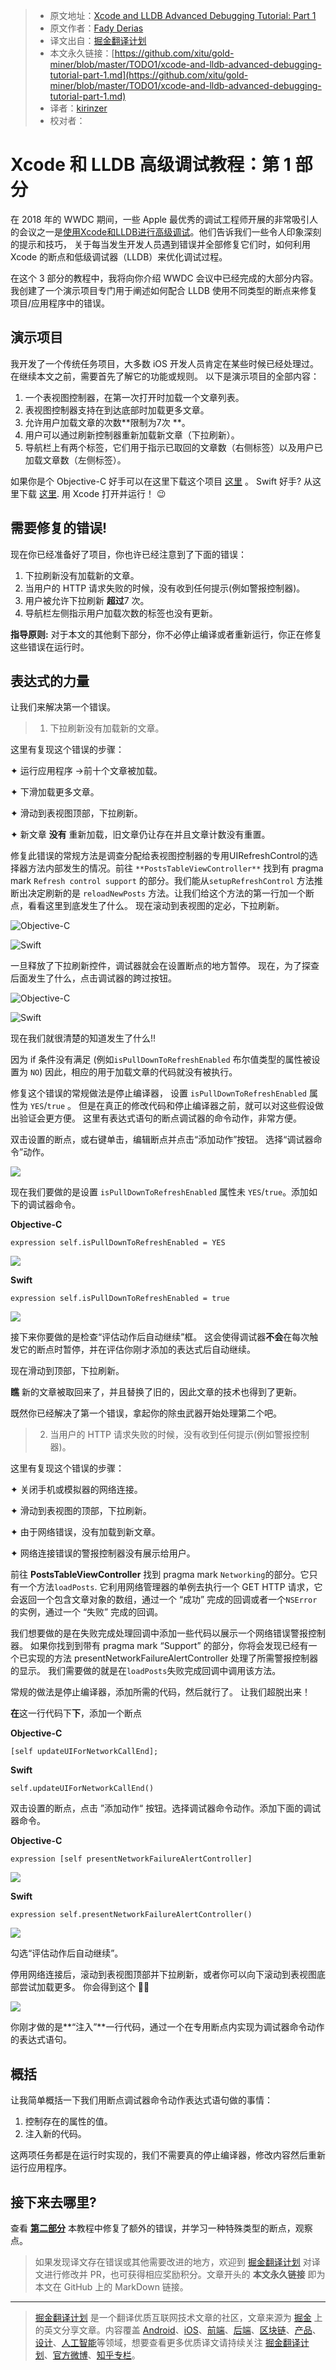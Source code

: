 > * 原文地址：[Xcode and LLDB Advanced Debugging Tutorial: Part 1](https://medium.com/@fadiderias/xcode-and-lldb-advanced-debugging-tutorial-part-1-31919aa149e0)
> * 原文作者：[Fady Derias](https://medium.com/@fadiderias)
> * 译文出自：[掘金翻译计划](https://github.com/xitu/gold-miner)
> * 本文永久链接：[https://github.com/xitu/gold-miner/blob/master/TODO1/xcode-and-lldb-advanced-debugging-tutorial-part-1.md](https://github.com/xitu/gold-miner/blob/master/TODO1/xcode-and-lldb-advanced-debugging-tutorial-part-1.md)
> * 译者：[kirinzer](https://github.com/kirinzer)
> * 校对者：

# Xcode 和 LLDB 高级调试教程：第 1 部分

在 2018 年的 WWDC 期间，一些 Apple 最优秀的调试工程师开展的非常吸引人的会议之一是[使用Xcode和LLDB进行高级调试](https://developer.apple.com/videos/play/wwdc2018/412/)。他们告诉我们一些令人印象深刻的提示和技巧， 关于每当发生开发人员遇到错误并全部修复它们时，如何利用 Xcode 的断点和低级调试器（LLDB）来优化调试过程。

在这个 3 部分的教程中，我将向你介绍 WWDC 会议中已经完成的大部分内容。 我创建了一个演示项目专门用于阐述如何配合 LLDB 使用不同类型的断点来修复项目/应用程序中的错误。

## 演示项目

我开发了一个传统任务项目，大多数 iOS 开发人员肯定在某些时候已经处理过。 在继续本文之前，需要首先了解它的功能或规则。 以下是演示项目的全部内容：

1. 一个表视图控制器，在第一次打开时加载一个文章列表。
2. 表视图控制器支持在到达底部时加载更多文章。
3. 允许用户加载文章的次数**限制为7次 **。
4. 用户可以通过刷新控制器重新加载新文章（下拉刷新）。
5. 导航栏上有两个标签，它们用于指示已取回的文章数（右侧标签）以及用户已加载文章数（左侧标签）。

如果你是个 Objective-C 好手可以在这里下载这个项目 [这里](https://github.com/FadyDerias/IBGPosts) 。
Swift 好手? 从这里下载 [这里](https://github.com/FadyDerias/IBGPostsSwift). 
用 Xcode 打开并运行！ 😉

## 需要修复的错误!

现在你已经准备好了项目，你也许已经注意到了下面的错误：

1. 下拉刷新没有加载新的文章。
2. 当用户的 HTTP 请求失败的时候，没有收到任何提示(例如警报控制器)。
3. 用户被允许下拉刷新 **超过**7 次。
4. 导航栏左侧指示用户加载次数的标签也没有更新。

**指导原则:** 对于本文的其他剩下部分，你不必停止编译或者重新运行，你正在修复这些错误在运行时。

## 表达式的力量

让我们来解决第一个错误。

> 1. 下拉刷新没有加载新的文章。

这里有复现这个错误的步骤：

✦ 运行应用程序 →前十个文章被加载。

✦ 下滑加载更多文章。

✦ 滑动到表视图顶部，下拉刷新。

✦ 新文章 **没有** 重新加载，旧文章仍让存在并且文章计数没有重置。

修复此错误的常规方法是调查分配给表视图控制器的专用UIRefreshControl的选择器方法内部发生的情况。前往 `**PostsTableViewController**` 找到有 pragma mark `Refresh control support` 的部分。我们能从`setupRefreshControl` 方法推断出决定刷新的是 `reloadNewPosts` 方法。让我们给这个方法的第一行加一个断点，看看这里到底发生了什么。 现在滚动到表视图的定必，下拉刷新。

![Objective-C](https://cdn-images-1.medium.com/max/2000/1*t3vOwPZMfYXA33XraHBReQ.png)

![Swift](https://cdn-images-1.medium.com/max/2000/1*5o64at1-25xhG8x7MOQCcQ.png)

一旦释放了下拉刷新控件，调试器就会在设置断点的地方暂停。 现在，为了探查后面发生了什么，点击调试器的跨过按钮。

![Objective-C](https://cdn-images-1.medium.com/max/2000/1*NnCfWSc4ALsmVW4MtVDmsQ.png)

![Swift](https://cdn-images-1.medium.com/max/2000/1*O9EsnTPL8Bc7eRaDnggkNQ.png)

现在我们就很清楚的知道发生了什么!!

因为 if 条件没有满足 (例如`isPullDownToRefreshEnabled` 布尔值类型的属性被设置为 `NO`) 因此，相应的用于加载文章的代码就没有被执行。

修复这个错误的常规做法是停止编译器， 设置 `isPullDownToRefreshEnabled` 属性为 `YES`/`true` 。 但是在真正的修改代码和停止编译器之前，就可以对这些假设做出验证会更方便。 这里有表达式语句的断点调试器的命令动作，非常方便。

双击设置的断点，或右键单击，编辑断点并点击“添加动作”按钮。 选择“调试器命令”动作。

![](https://cdn-images-1.medium.com/max/2000/1*5Q7AfSRWER__yCY-ygHrxA.png)

现在我们要做的是设置 `isPullDownToRefreshEnabled` 属性未 `YES`/`true`。添加如下的调试器命令。

**Objective-C**

```
expression self.isPullDownToRefreshEnabled = YES
```

![](https://cdn-images-1.medium.com/max/2012/1*lAJyDbhVTYjwfBzKszTDig.png)

**Swift**

```
expression self.isPullDownToRefreshEnabled = true
```

![](https://cdn-images-1.medium.com/max/2476/1*xY2IFUHIJQkqBSddN5hmog.png)

接下来你要做的是检查“评估动作后自动继续”框。 这会使得调试器**不会**在每次触发它的断点时暂停，并在评估你刚才添加的表达式后自动继续。

现在滑动到顶部，下拉刷新。

**瞧** 新的文章被取回来了，并且替换了旧的，因此文章的技术也得到了更新。

既然你已经解决了第一个错误，拿起你的除虫武器开始处理第二个吧。

> 2. 当用户的 HTTP 请求失败的时候，没有收到任何提示(例如警报控制器)。

这里有复现这个错误的步骤：

✦ 关闭手机或模拟器的网络连接。

✦ 滑动到表视图的顶部，下拉刷新。

✦ 由于网络错误，没有加载到新文章。

✦ 网络连接错误的警报控制器没有展示给用户。

前往 **PostsTableViewController** 找到 pragma mark `Networking`的部分。它只有一个方法`loadPosts`. 它利用网络管理器的单例去执行一个 GET HTTP 请求，它会返回一个包含文章对象的数组，通过一个  “成功” 完成的回调或者一个`NSError`的实例，通过一个 “失败” 完成的回调。

我们想要做的是在失败完成处理回调中添加一些代码以展示一个网络错误警报控制器。 如果你找到到带有 pragma mark “Support” 的部分，你将会发现已经有一个已实现的方法 presentNetworkFailureAlertController 处理了所需警报控制器的显示。 我们需要做的就是在`loadPosts`失败完成回调中调用该方法。

常规的做法是停止编译器，添加所需的代码，然后就行了。 让我们超脱出来！

**在**这一行代码下**下**，添加一个断点

**Objective-C**

```
[self updateUIForNetworkCallEnd];
```

**Swift**

```
self.updateUIForNetworkCallEnd()
```

双击设置的断点，点击 ”添加动作“ 按钮。选择调试器命令动作。添加下面的调试器命令。

**Objective-C**

```
expression [self presentNetworkFailureAlertController]
```

![](https://cdn-images-1.medium.com/max/3048/1*Q1RqsI7GGn5Nx7MI9oaOFA.png)

**Swift**

```
expression self.presentNetworkFailureAlertController()
```

![](https://cdn-images-1.medium.com/max/2708/1*o1j-d1NS0j0DOBJlySEM6A.png)

勾选“评估动作后自动继续”。

停用网络连接后，滚动到表视图顶部并下拉刷新，或者你可以向下滚动到表视图底部尝试加载更多。 你会得到这个  🎉🎉

![](https://cdn-images-1.medium.com/max/2000/1*Ohh02CA-HA3rqtgmx7atPQ.png)

你刚才做的是**“注入”**一行代码，通过一个在专用断点内实现为调试器命令动作的表达式语句。

## 概括

让我简单概括一下我们用断点调试器命令动作表达式语句做的事情：

1. 控制存在的属性的值。
2. 注入新的代码。

这两项任务都是在运行时实现的，我们不需要真的停止编译器，修改内容然后重新运行应用程序。

## 接下来去哪里?

查看 [**第二部分**](https://github.com/xitu/gold-miner/blob/master/TODO1/xcode-and-lldb-advanced-debugging-tutorial-part-2.md) 本教程中修复了额外的错误，并学习一种特殊类型的断点，观察点。

> 如果发现译文存在错误或其他需要改进的地方，欢迎到 [掘金翻译计划](https://github.com/xitu/gold-miner) 对译文进行修改并 PR，也可获得相应奖励积分。文章开头的 **本文永久链接** 即为本文在 GitHub 上的 MarkDown 链接。

---

> [掘金翻译计划](https://github.com/xitu/gold-miner) 是一个翻译优质互联网技术文章的社区，文章来源为 [掘金](https://juejin.im) 上的英文分享文章。内容覆盖 [Android](https://github.com/xitu/gold-miner#android)、[iOS](https://github.com/xitu/gold-miner#ios)、[前端](https://github.com/xitu/gold-miner#前端)、[后端](https://github.com/xitu/gold-miner#后端)、[区块链](https://github.com/xitu/gold-miner#区块链)、[产品](https://github.com/xitu/gold-miner#产品)、[设计](https://github.com/xitu/gold-miner#设计)、[人工智能](https://github.com/xitu/gold-miner#人工智能)等领域，想要查看更多优质译文请持续关注 [掘金翻译计划](https://github.com/xitu/gold-miner)、[官方微博](http://weibo.com/juejinfanyi)、[知乎专栏](https://zhuanlan.zhihu.com/juejinfanyi)。
